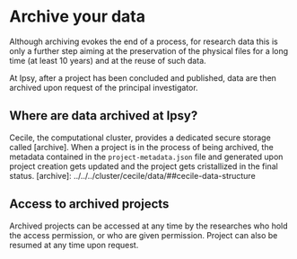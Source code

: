 # Archive your data

Although archiving evokes the end of a process, for research data this is only a further step aiming at the preservation of the physical files for a long time (at least 10 years) and at the reuse of such data.

At Ipsy, after a project has been concluded and published, data are then archived upon request of the principal investigator.

## Where are data archived at Ipsy?

Cecile, the computational cluster, provides a dedicated secure storage called [archive]. When a project is in the process of being archived, the metadata contained in the `project-metadata.json` file and generated upon project creation gets updated and the project gets cristallized in the final status. 
[archive]: ../../../cluster/cecile/data/##cecile-data-structure

## Access to archived projects

Archived projects can be accessed at any time by the researches who hold the access permission, or who are given permission. Project can also be resumed at any time upon request.


